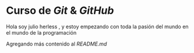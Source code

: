 # Curso de _Git_ & _GitHub_

Hola soy julio herless , y estoy empezando con toda la pasión del mundo en el mundo de la programación

Agregando más contenido al _README.md_
